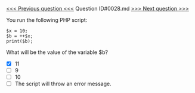 [<<< Previous question <<<](0027.md)  Question ID#0028.md  [>>> Next question >>>](0029.md) 

You run the following PHP script:
```[object Object]
$x = 10;
$b = ++$x;
print($b);
```
What will be the value of the variable $b?

- [x] 11
- [ ] 9
- [ ] 10
- [ ] The script will throw an error message.
